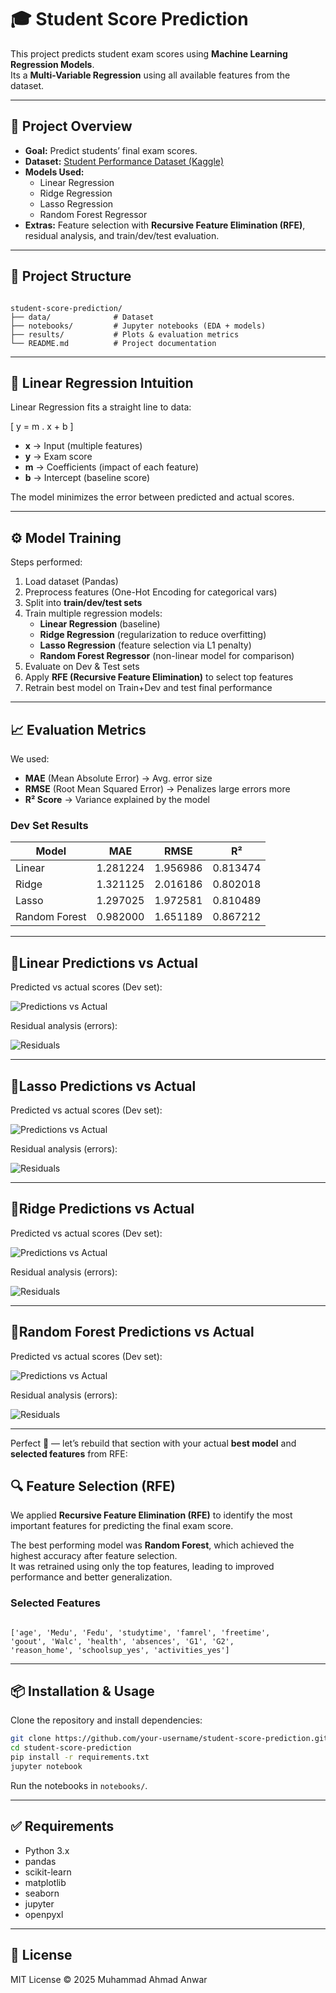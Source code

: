 # 🎓 Student Score Prediction

This project predicts student exam scores using **Machine Learning Regression Models**.  
Its a **Multi-Variable Regression** using all available features from the dataset.

---

## 🚀 Project Overview
- **Goal:** Predict students’ final exam scores.  
- **Dataset:** [Student Performance Dataset (Kaggle)](https://www.kaggle.com/datasets/whenamancodes/student-performance)  
- **Models Used:**  
  - Linear Regression  
  - Ridge Regression  
  - Lasso Regression  
  - Random Forest Regressor  
- **Extras:** Feature selection with **Recursive Feature Elimination (RFE)**, residual analysis, and train/dev/test evaluation.  

---

## 📂 Project Structure
```

student-score-prediction/
├── data/              # Dataset
├── notebooks/         # Jupyter notebooks (EDA + models)
├── results/           # Plots & evaluation metrics
└── README.md          # Project documentation

```

---

## 🧠 Linear Regression Intuition
Linear Regression fits a straight line to data:

\[
y = m . x + b
\]

- **x** → Input (multiple features)  
- **y** → Exam score  
- **m** → Coefficients (impact of each feature)  
- **b** → Intercept (baseline score)  

The model minimizes the error between predicted and actual scores.

---

## ⚙️ Model Training
Steps performed:
1. Load dataset (Pandas)  
2. Preprocess features (One-Hot Encoding for categorical vars)  
3. Split into **train/dev/test sets**  
4. Train multiple regression models:  
   - **Linear Regression** (baseline)  
   - **Ridge Regression** (regularization to reduce overfitting)  
   - **Lasso Regression** (feature selection via L1 penalty)  
   - **Random Forest Regressor** (non-linear model for comparison)  
5. Evaluate on Dev & Test sets  
6. Apply **RFE (Recursive Feature Elimination)** to select top features  
7. Retrain best model on Train+Dev and test final performance  

---

## 📈 Evaluation Metrics
We used:  
- **MAE** (Mean Absolute Error) → Avg. error size  
- **RMSE** (Root Mean Squared Error) → Penalizes large errors more  
- **R² Score** → Variance explained by the model  

### Dev Set Results
| Model         | MAE      | RMSE     | R²       |
|---------------|----------|----------|----------|
| Linear        | 1.281224 | 1.956986 | 0.813474 |
| Ridge         | 1.321125 | 2.016186 | 0.802018 |
| Lasso         | 1.297025 | 1.972581 | 0.810489 |
| Random Forest | 0.982000 | 1.651189 | 0.867212 |

---

## 📌Linear Predictions vs Actual
Predicted vs actual scores (Dev set):

![Predictions vs Actual](results/Linear-Actual-vs-Predicted.png)

Residual analysis (errors):

![Residuals](results/Linear-Residual-Plot.png)

---

## 📌Lasso Predictions vs Actual
Predicted vs actual scores (Dev set):

![Predictions vs Actual](results/Lasso-Actual-vs-Predicted.png)

Residual analysis (errors):

![Residuals](results/Lasso-Residual-Plot.png)

---

## 📌Ridge Predictions vs Actual
Predicted vs actual scores (Dev set):

![Predictions vs Actual](results/Ridege-Actual-vs-Predicted.png)

Residual analysis (errors):

![Residuals](results/Ridege-Residual-Plot.png)

---

## 📌Random Forest Predictions vs Actual
Predicted vs actual scores (Dev set):

![Predictions vs Actual](results/Random-Actual-vs-Predicted.png)

Residual analysis (errors):

![Residuals](results/Random-Residual-Plot.png)

---

Perfect 🚀 — let’s rebuild that section with your actual **best model** and **selected features** from RFE:

## 🔍 Feature Selection (RFE)
We applied **Recursive Feature Elimination (RFE)** to identify the most important features for predicting the final exam score.  

The best performing model was **Random Forest**, which achieved the highest accuracy after feature selection.  
It was retrained using only the top features, leading to improved performance and better generalization.  

### Selected Features
```

['age', 'Medu', 'Fedu', 'studytime', 'famrel', 'freetime',
'goout', 'Walc', 'health', 'absences', 'G1', 'G2',
'reason_home', 'schoolsup_yes', 'activities_yes']

```
---

## 📦 Installation & Usage
Clone the repository and install dependencies:

```bash
git clone https://github.com/your-username/student-score-prediction.git
cd student-score-prediction
pip install -r requirements.txt
jupyter notebook
````

Run the notebooks in `notebooks/`.

---

## ✅ Requirements

* Python 3.x
* pandas
* scikit-learn
* matplotlib
* seaborn
* jupyter
* openpyxl

---

## 📜 License

MIT License © 2025 Muhammad Ahmad Anwar